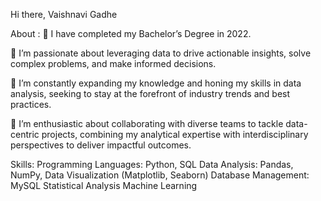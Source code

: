 Hi there, Vaishnavi Gadhe

About :
🔭 I have completed my Bachelor’s Degree in 2022.
 
🔭 I’m passionate about leveraging data to drive actionable insights, solve complex problems, and make informed decisions.

🔭 I’m constantly expanding my knowledge and honing my skills in data analysis, seeking to stay at the forefront of industry trends and best practices.

💬 I’m enthusiastic about collaborating with diverse teams to tackle data-centric projects, combining my analytical expertise with interdisciplinary perspectives to deliver impactful outcomes.

Skills:
 Programming Languages: Python, SQL
 Data Analysis: Pandas, NumPy, Data Visualization (Matplotlib, Seaborn)
 Database Management: MySQL
 Statistical Analysis
 Machine Learning
